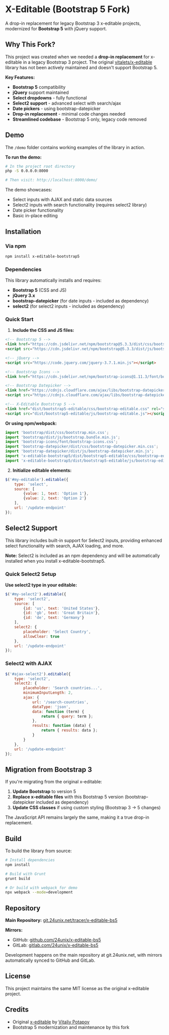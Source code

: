 # X-Editable (Bootstrap 5 Fork)

A drop-in replacement for legacy Bootstrap 3 x-editable projects, modernized for **Bootstrap 5** with jQuery support.

## Why This Fork?

This project was created when we needed a **drop-in replacement** for x-editable in a legacy Bootstrap 3 project. The original [vitalets/x-editable](https://github.com/vitalets/x-editable) library has not been actively maintained and doesn't support Bootstrap 5.

**Key Features:**
- **Bootstrap 5** compatibility 
- **jQuery** support maintained
- **Select dropdowns** - fully functional
- **Select2 support** - advanced select with search/ajax
- **Date pickers** - using bootstrap-datepicker
- **Drop-in replacement** - minimal code changes needed
- **Streamlined codebase** - Bootstrap 5 only, legacy code removed

## Demo

The `/demo` folder contains working examples of the library in action.

**To run the demo:**
```bash
# In the project root directory
php -S 0.0.0.0:8000

# Then visit: http://localhost:8000/demo/
```

The demo showcases:
- Select inputs with AJAX and static data sources
- Select2 inputs with search functionality (requires select2 library)
- Date picker functionality
- Basic in-place editing

## Installation

### Via npm
```bash
npm install x-editable-bootstrap5
```

### Dependencies

This library automatically installs and requires:
- **Bootstrap 5** (CSS and JS)
- **jQuery 3.x**
- **bootstrap-datepicker** (for date inputs - included as dependency)
- **select2** (for select2 inputs - included as dependency)

### Quick Start

1. **Include the CSS and JS files:**
```html
<!-- Bootstrap 5 -->
<link href="https://cdn.jsdelivr.net/npm/bootstrap@5.3.3/dist/css/bootstrap.min.css" rel="stylesheet">
<script src="https://cdn.jsdelivr.net/npm/bootstrap@5.3.3/dist/js/bootstrap.bundle.min.js"></script>

<!-- jQuery -->
<script src="https://code.jquery.com/jquery-3.7.1.min.js"></script>

<!-- Bootstrap Icons -->
<link href="https://cdn.jsdelivr.net/npm/bootstrap-icons@1.11.3/font/bootstrap-icons.min.css" rel="stylesheet">

<!-- Bootstrap Datepicker -->
<link href="https://cdnjs.cloudflare.com/ajax/libs/bootstrap-datepicker/1.10.0/css/bootstrap-datepicker.min.css" rel="stylesheet">
<script src="https://cdnjs.cloudflare.com/ajax/libs/bootstrap-datepicker/1.10.0/js/bootstrap-datepicker.min.js"></script>

<!-- X-Editable Bootstrap 5 -->
<link href="dist/bootstrap5-editable/css/bootstrap-editable.css" rel="stylesheet">
<script src="dist/bootstrap5-editable/js/bootstrap-editable.js"></script>
```

**Or using npm/webpack:**
```javascript
import 'bootstrap/dist/css/bootstrap.min.css';
import 'bootstrap/dist/js/bootstrap.bundle.min.js';
import 'bootstrap-icons/font/bootstrap-icons.css';
import 'bootstrap-datepicker/dist/css/bootstrap-datepicker.min.css';
import 'bootstrap-datepicker/dist/js/bootstrap-datepicker.min.js';
import 'x-editable-bootstrap5/dist/bootstrap5-editable/css/bootstrap-editable.css';
import 'x-editable-bootstrap5/dist/bootstrap5-editable/js/bootstrap-editable.js';
```

2. **Initialize editable elements:**
```javascript
$('#my-editable').editable({
    type: 'select',
    source: [
        {value: 1, text: 'Option 1'},
        {value: 2, text: 'Option 2'}
    ],
    url: '/update-endpoint'
});
```

## Select2 Support

This library includes built-in support for Select2 inputs, providing enhanced select functionality with search, AJAX loading, and more.

**Note:** Select2 is included as an npm dependency and will be automatically installed when you install x-editable-bootstrap5.

### Quick Select2 Setup

**Use select2 type in your editable:**
```javascript
$('#my-select2').editable({
    type: 'select2',
    source: [
        {id: 'us', text: 'United States'},
        {id: 'gb', text: 'Great Britain'},
        {id: 'de', text: 'Germany'}
    ],
    select2: {
        placeholder: 'Select Country',
        allowClear: true
    },
    url: '/update-endpoint'
});
```

### Select2 with AJAX

```javascript
$('#ajax-select2').editable({
    type: 'select2',
    select2: {
        placeholder: 'Search countries...',
        minimumInputLength: 2,
        ajax: {
            url: '/search-countries',
            dataType: 'json',
            data: function (term) {
                return { query: term };
            },
            results: function (data) {
                return { results: data };
            }
        }
    },
    url: '/update-endpoint'
});
```

## Migration from Bootstrap 3

If you're migrating from the original x-editable:

1. **Update Bootstrap** to version 5
2. **Replace x-editable files** with this Bootstrap 5 version (bootstrap-datepicker included as dependency)
3. **Update CSS classes** if using custom styling (Bootstrap 3 → 5 changes)

The JavaScript API remains largely the same, making it a true drop-in replacement.

## Build

To build the library from source:

```bash
# Install dependencies
npm install

# Build with Grunt
grunt build

# Or build with webpack for demo
npx webpack --mode=development
```

## Repository

**Main Repository:** [git.24unix.net/tracer/x-editable-bs5](https://git.24unix.net/tracer/x-editable-bs5)

**Mirrors:**
- GitHub: [github.com/24unix/x-editable-bs5](https://github.com/24unix/x-editable-bs5)
- GitLab: [gitlab.com/24unix/x-editable-bs5](https://gitlab.com/24unix/x-editable-bs5)

Development happens on the main repository at git.24unix.net, with mirrors automatically synced to GitHub and GitLab.

## License

This project maintains the same MIT license as the original x-editable project.

## Credits

- Original [x-editable](https://github.com/vitalets/x-editable) by [Vitaliy Potapov](https://github.com/vitalets)
- Bootstrap 5 modernization and maintenance by this fork

